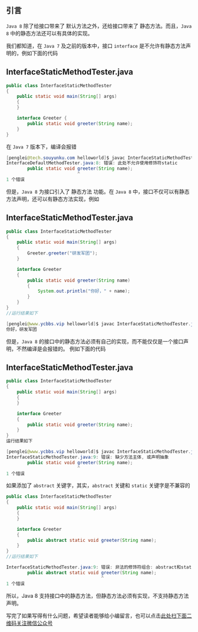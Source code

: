 ## 引言
`Java 8` 除了给接口带来了 默认方法之外，还给接口带来了 静态方法。而且，`Java 8` 中的静态方法还可以有具体的实现。

我们都知道，在 `Java 7` 及之前的版本中，接口 `interface` 是不允许有静态方法声明的，例如下面的代码

## InterfaceStaticMethodTester.java
```java
public class InterfaceStaticMethodTester
{
    public static void main(String[] args)
    {
    }

    interface Greeter {
        public static void greeter(String name);
    }
}
```
在 `Java 7` 版本下，编译会报错

```java
[penglei@tech.souyunku.com helloworld]$ javac InterfaceStaticMethodTester.java && java InterfaceStaticMethodTester
InterfaceDefaultMethodTester.java:8: 错误: 此处不允许使用修饰符static
        public static void greeter(String name);
                           ^
1 个错误
```
但是，`Java 8` 为接口引入了 静态方法 功能。在 `Java 8` 中，接口不仅可以有静态方法声明，还可以有静态方法实现，例如

## InterfaceStaticMethodTester.java

```java
public class InterfaceStaticMethodTester
{
    public static void main(String[] args)
    {
        Greeter.greeter("研发军团");
    }

    interface Greeter
    {
        public static void greeter(String name)
        {
            System.out.println("你好，" + name);
        }
    }
}
//运行结果如下

[penglei@www.ycbbs.vip helloworld]$ javac InterfaceStaticMethodTester.java && java InterfaceStaticMethodTester
你好，研发军团
```

但是，`Java 8` 的接口中的静态方法必须有自己的实现，而不能仅仅是一个接口声明，不然编译是会报错的。
例如下面的代码

## InterfaceStaticMethodTester.java
```java
public class InterfaceStaticMethodTester
{
    public static void main(String[] args)
    {
    }

    interface Greeter
    {
        public static void greeter(String name);
    }
}
运行结果如下

[penglei@www.ycbbs.vip helloworld]$ javac InterfaceStaticMethodTester.java && java InterfaceStaticMethodTester
InterfaceStaticMethodTester.java:9: 错误: 缺少方法主体, 或声明抽象
        public static void greeter(String name);
                           ^
1 个错误
```


如果添加了 `abstract` 关键字，其实，`abstract` 关键和 `static` 关键字是不兼容的

```java
public class InterfaceStaticMethodTester
{
    public static void main(String[] args)
    {
    }

    interface Greeter
    {
        public abstract static void greeter(String name);
    }
}
//运行结果如下

InterfaceStaticMethodTester.java:9: 错误: 非法的修饰符组合: abstract和static
        public abstract static void greeter(String name);
                                    ^
1 个错误
```
所以，Java 8 支持接口中的静态方法，但静态方法必须有实现，不支持静态方法声明。

写完了如果写得有什么问题，希望读者能够给小编留言，也可以点击[此处扫下面二维码关注微信公众号](https://www.ycbbs.vip/?p=28 "此处扫下面二维码关注微信公众号")